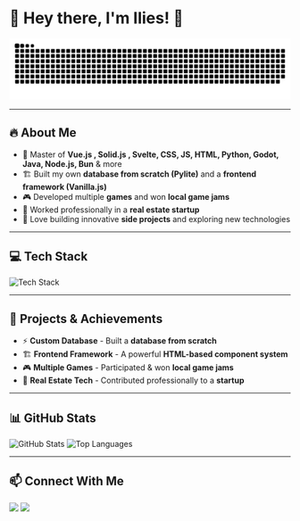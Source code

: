 <h1 align="start">👋 Hey there, I'm Ilies! 🚀</h1>

<p align="start">
  <img src="https://raw.githubusercontent.com/Platane/snk/output/github-contribution-grid-snake.svg" alt="GitHub Snake Animation" />
</p>

---

## 🔥 About Me  
- 🎨 Master of **Vue.js , Solid.js , Svelte, CSS, JS, HTML, Python, Godot, Java, Node.js, Bun** & more  
- 🏗️ Built my own **database from scratch (Pylite)** and a **frontend framework (Vanilla.js)**  
- 🎮 Developed multiple **games** and won **local game jams**  
- 🏢 Worked professionally in a **real estate startup**  
- 🌟 Love building innovative **side projects** and exploring new technologies  

---

## 💻 Tech Stack  

<p align="start">
  <img src="https://skillicons.dev/icons?i=ts,html,css,js,svelte,solidjs,python,java,c,cpp,cs,kotlin,nodejs,bun,sqlite,mongodb,postgresql,godot,git,linux,vue,nuxt" alt="Tech Stack" />
</p>

---

## 🚀 Projects & Achievements  
- ⚡ **Custom Database** - Built a **database from scratch**  
- 🏗️ **Frontend Framework** - A powerful **HTML-based component system**  
- 🎮 **Multiple Games** - Participated & won **local game jams**  
- 🏢 **Real Estate Tech** - Contributed professionally to a **startup**  

---

## 📊 GitHub Stats  

<p align="start">
  <img src="https://github-readme-stats.vercel.app/api?username=iliesw&show_icons=true&theme=radical" height="150" alt="GitHub Stats" />
  <img src="https://github-readme-stats.vercel.app/api/top-langs/?username=iliesw&layout=compact&theme=radical" height="150" alt="Top Languages" />
</p>

---

## 📫 Connect With Me  
<p align="start">
  <a href="https://github.com/ilify"><img src="https://img.shields.io/badge/GitHub-100000?style=for-the-badge&logo=github&logoColor=white"></a>
  <a href="mailto:iliesmraihia@gmail.com"><img src="https://img.shields.io/badge/Email-D14836?style=for-the-badge&logo=gmail&logoColor=white"></a>
</p>
